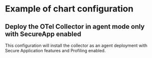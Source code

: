 # Example of chart configuration

## Deploy the OTel Collector in agent mode only with SecureApp enabled

This configuration will install the collector as an agent deployment with Secure Application features and Profiling enabled.
